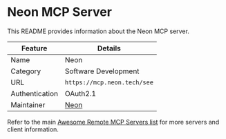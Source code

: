 # Neon MCP Server

This README provides information about the Neon MCP server.

| Feature        | Details                     |
| -------------- | --------------------------- |
| Name           | Neon                        |
| Category       | Software Development        |
| URL            | `https://mcp.neon.tech/see` |
| Authentication | OAuth2.1                    |
| Maintainer     | [Neon](https://neon.tech)   |

Refer to the main [Awesome Remote MCP Servers list](../../README.md) for more servers and client information.
